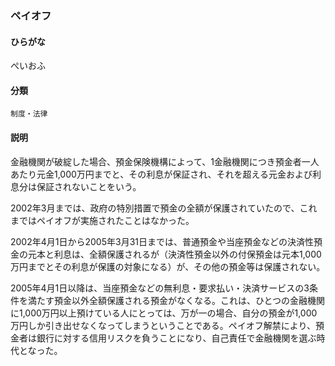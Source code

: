 <div style="display:none;">

## [あ行](securities-terms?id=あ行)
## [か行](securities-terms?id=か行)
## [さ行](securities-terms?id=さ行)
## [た行](securities-terms?id=た行)
## [な行](securities-terms?id=な行)
## [は行](securities-terms?id=は行)

</div>

### ペイオフ

#### ひらがな

ぺいおふ

#### 分類

`制度・法律`

#### 説明

金融機関が破綻した場合、預金保険機構によって、1金融機関につき預金者一人あたり元金1,000万円までと、その利息が保証され、それを超える元金および利息分は保証されないことをいう。
2002年3月までは、政府の特別措置で預金の全額が保護されていたので、これまではペイオフが実施されたことはなかった。
2002年4月1日から2005年3月31日までは、普通預金や当座預金などの決済性預金の元本と利息は、全額保護されるが（決済性預金以外の付保預金は元本1,000万円までとその利息が保護の対象になる）が、その他の預金等は保護されない。
2005年4月1日以降は、当座預金などの無利息・要求払い・決済サービスの3条件を満たす預金以外全額保護される預金がなくなる。これは、ひとつの金融機関に1,000万円以上預けている人にとっては、万が一の場合、自分の預金が1,000万円しか引き出せなくなってしまうということである。ペイオフ解禁により、預金者は銀行に対する信用リスクを負うことになり、自己責任で金融機関を選ぶ時代となった。

<div style="display:none;">

## [ま行](securities-terms?id=ま行)
## [や行](securities-terms?id=や行)
## [ら行](securities-terms?id=ら行)
## [わ行](securities-terms?id=わ行)
## [英数字・記号](securities-terms?id=英数字・記号)

</div>

